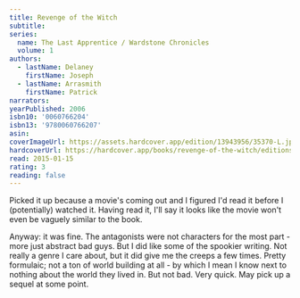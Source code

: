 ```yaml
---
title: Revenge of the Witch
subtitle:
series:
  name: The Last Apprentice / Wardstone Chronicles
  volume: 1
authors:
  - lastName: Delaney
    firstName: Joseph
  - lastName: Arrasmith
    firstName: Patrick
narrators:
yearPublished: 2006
isbn10: '0060766204'
isbn13: '9780060766207'
asin:
coverImageUrl: https://assets.hardcover.app/edition/13943956/35370-L.jpg
hardcoverUrl: https://hardcover.app/books/revenge-of-the-witch/editions/13943956
read: 2015-01-15
rating: 3
reading: false
---
```


Picked it up because a movie's coming out and I figured I'd read it before I (potentially) watched it. Having read it, I'll say it looks like the movie won't even be vaguely similar to the book.

Anyway: it was fine. The antagonists were not characters for the most part - more just abstract bad guys. But I did like some of the spookier writing. Not really a genre I care about, but it did give me the creeps a few times. Pretty formulaic; not a ton of world building at all - by which I mean I know next to nothing about the world they lived in. But not bad. Very quick. May pick up a sequel at some point.
